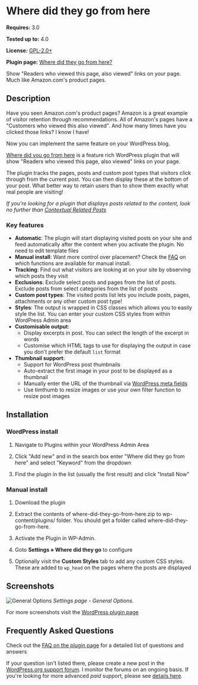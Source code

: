 # Where did they go from here

__Requires:__ 3.0

__Tested up to:__ 4.0

__License:__ [GPL-2.0+](http://www.gnu.org/licenses/gpl-2.0.html)

__Plugin page:__ <a href="http://ajaydsouza.com/wordpress/plugins/where-did-they-go-from-here/">Where did they go from here?</a>

Show "Readers who viewed this page, also viewed" links on your page. Much like Amazon.com's product pages.

## Description

Have you seen Amazon.com's product pages? Amazon is a great example of visitor retention through recommendations. All of Amazon's pages have a "Customers who viewed this also viewed". And how many times have you clicked those links? I know I have!

Now you can implement the same feature on your WordPress blog.

<a href="http://ajaydsouza.com/wordpress/plugins/where-did-they-go-from-here/">Where did you go from here</a> is a feature rich WordPress plugin that will show "Readers who viewed this page, also viewed" links on your page.

The plugin tracks the pages, posts and custom post types that visitors click through from the current post. You can then display these at the bottom of your post. What better way to retain users than to show them exactly what real people are visiting!

*If you're looking for a plugin that displays posts related to the content, look no further than <a href="http://wordpress.org/extend/plugins/contextual-related-posts/">Contextual Related Posts</a>*

### Key features

* **Automatic**: The plugin will start displaying visited posts on your site and feed automatically after the content when you activate the plugin. No need to edit template files
* **Manual install**: Want more control over placement? Check the <a href="https://wordpress.org/extend/plugins/where-did-they-go-from-here/faq/">FAQ</a> on which functions are available for manual install.
* **Tracking**: Find out what visitors are looking at on your site by observing which posts they visit
* **Exclusions**: Exclude select posts and pages from the list of posts. Exclude posts from select categories from the list of posts
* **Custom post types**: The visited posts list lets you include posts, pages, attachments or any other custom post type!
* **Styles**: The output is wrapped in CSS classes which allows you to easily style the list. You can enter your custom CSS styles from within WordPress Admin area
* **Customisable output**:
	* Display excerpts in post. You can select the length of the excerpt in words
	* Customise which HTML tags to use for displaying the output in case you don't prefer the default `list` format
* **Thumbnail support**:
	* Support for WordPress post thumbnails
	* Auto-extract the first image in your post to be displayed as a thumbnail
	* Manually enter the URL of the thumbnail via <a href="http://codex.wordpress.org/Custom_Fields">WordPress meta fields</a>
	* Use timthumb to resize images or use your own filter function to resize post images


## Installation

### WordPress install

1. Navigate to Plugins within your WordPress Admin Area

2. Click "Add new" and in the search box enter "Where did they go from here" and select "Keyword" from the dropdown

3. Find the plugin in the list (usually the first result) and click "Install Now"

### Manual install

1. Download the plugin

2. Extract the contents of where-did-they-go-from-here.zip to wp-content/plugins/ folder. You should get a folder called where-did-they-go-from-here.

3. Activate the Plugin in WP-Admin. 

4. Goto **Settings &raquo; Where did they go** to configure

5. Optionally visit the **Custom Styles** tab to add any custom CSS styles. These are added to `wp_head` on the pages where the posts are displayed


## Screenshots

![General Options](https://raw.github.com/ajaydsouza/where-did-they-go-from-here/master/assets/screenshot-1.png)
_Settings page - General Options._

For more screenshots visit the <a href="http://wordpress.org/plugins/where-did-they-go-from-here/screenshots/">WordPress plugin page</a>


## Frequently Asked Questions

Check out the <a href="http://wordpress.org/plugins/where-did-they-go-from-here/faq/">FAQ on the plugin page</a> for a detailed list of questions and answers

If your question isn't listed there, please create a new post in the <a href="http://wordpress.org/support/plugin/where-did-they-go-from-here">WordPress.org support forum</a>. I monitor the forums on an ongoing basis. If you're looking for more advanced _paid_ support, please see <a href="http://ajaydsouza.com/support/">details here</a>.
